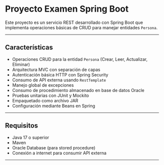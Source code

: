 # Proyecto Examen Spring Boot

Este proyecto es un servicio REST desarrollado con Spring Boot que implementa operaciones básicas de CRUD para manejar entidades `Persona`. 

---

## Características

- Operaciones CRUD para la entidad `Persona` (Crear, Leer, Actualizar, Eliminar)  
- Arquitectura MVC con separación de capas  
- Autenticación básica HTTP con Spring Security  
- Consumo de API externa usando `RestTemplate`  
- Manejo global de excepciones  
- Consumo de procedimiento almacenado en base de datos Oracle  
- Pruebas unitarias con JUnit y Mockito  
- Empaquetado como archivo JAR  
- Configuración mediante Beans en Spring

---

## Requisitos

- Java 17 o superior  
- Maven  
- Oracle Database (para stored procedure)  
- Conexión a internet para consumir API externa

---
